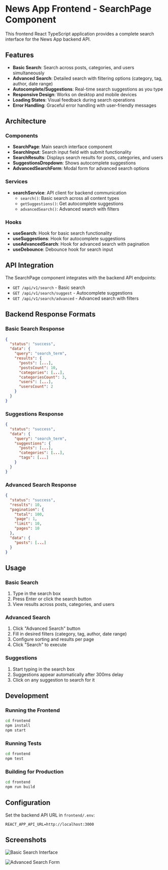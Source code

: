 # News App Frontend - SearchPage Component

This frontend React TypeScript application provides a complete search interface for the News App backend API.

## Features

- **Basic Search**: Search across posts, categories, and users simultaneously
- **Advanced Search**: Detailed search with filtering options (category, tag, author, date range)
- **Autocomplete/Suggestions**: Real-time search suggestions as you type
- **Responsive Design**: Works on desktop and mobile devices
- **Loading States**: Visual feedback during search operations
- **Error Handling**: Graceful error handling with user-friendly messages

## Architecture

### Components

- **SearchPage**: Main search interface component
- **SearchInput**: Search input field with submit functionality
- **SearchResults**: Displays search results for posts, categories, and users
- **SuggestionsDropdown**: Shows autocomplete suggestions
- **AdvancedSearchForm**: Modal form for advanced search options

### Services

- **searchService**: API client for backend communication
  - `search()`: Basic search across all content types
  - `getSuggestions()`: Get autocomplete suggestions
  - `advancedSearch()`: Advanced search with filters

### Hooks

- **useSearch**: Hook for basic search functionality
- **useSuggestions**: Hook for autocomplete suggestions
- **useAdvancedSearch**: Hook for advanced search with pagination
- **useDebounce**: Debounce hook for search input

## API Integration

The SearchPage component integrates with the backend API endpoints:

- `GET /api/v1/search` - Basic search
- `GET /api/v1/search/suggest` - Autocomplete suggestions
- `GET /api/v1/search/advanced` - Advanced search with filters

## Backend Response Formats

### Basic Search Response
```json
{
  "status": "success",
  "data": {
    "query": "search_term",
    "results": {
      "posts": [...],
      "postsCount": 10,
      "categories": [...],
      "categoriesCount": 3,
      "users": [...],
      "usersCount": 2
    }
  }
}
```

### Suggestions Response
```json
{
  "status": "success",
  "data": {
    "query": "search_term",
    "suggestions": {
      "posts": [...],
      "categories": [...],
      "tags": [...]
    }
  }
}
```

### Advanced Search Response
```json
{
  "status": "success",
  "results": 10,
  "pagination": {
    "total": 100,
    "page": 1,
    "limit": 10,
    "pages": 10
  },
  "data": {
    "posts": [...]
  }
}
```

## Usage

### Basic Search
1. Type in the search box
2. Press Enter or click the search button
3. View results across posts, categories, and users

### Advanced Search
1. Click "Advanced Search" button
2. Fill in desired filters (category, tag, author, date range)
3. Configure sorting and results per page
4. Click "Search" to execute

### Suggestions
1. Start typing in the search box
2. Suggestions appear automatically after 300ms delay
3. Click on any suggestion to search for it

## Development

### Running the Frontend
```bash
cd frontend
npm install
npm start
```

### Running Tests
```bash
cd frontend
npm test
```

### Building for Production
```bash
cd frontend
npm run build
```

## Configuration

Set the backend API URL in `frontend/.env`:
```
REACT_APP_API_URL=http://localhost:3000
```

## Screenshots

![Basic Search Interface](https://github.com/user-attachments/assets/5f7493b2-4afc-497a-86b4-6f6c5d74a722)

![Advanced Search Form](https://github.com/user-attachments/assets/5bef27d5-710b-42f1-b753-fa30b76fbc14)